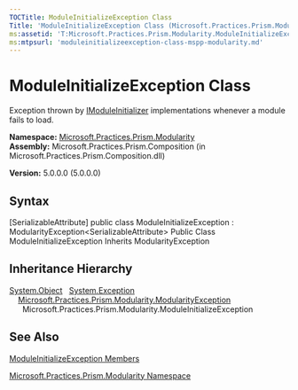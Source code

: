 ```yaml
---
TOCTitle: ModuleInitializeException Class
Title: 'ModuleInitializeException Class (Microsoft.Practices.Prism.Modularity)'
ms:assetid: 'T:Microsoft.Practices.Prism.Modularity.ModuleInitializeException'
ms:mtpsurl: 'moduleinitializeexception-class-mspp-modularity.md'
---
```


# ModuleInitializeException Class

Exception thrown by [IModuleInitializer](https://msdn.microsoft.com/library/microsoft.practices.prism.modularity.imoduleinitializer) implementations whenever a module fails to load.

**Namespace:** [Microsoft.Practices.Prism.Modularity](https://msdn.microsoft.com/library/microsoft.practices.prism.modularity)
**Assembly:** Microsoft.Practices.Prism.Composition (in Microsoft.Practices.Prism.Composition.dll)

**Version:** 5.0.0.0 (5.0.0.0)

## Syntax
[SerializableAttribute\] public class ModuleInitializeException : ModularityException&lt;SerializableAttribute&gt; Public Class ModuleInitializeException Inherits ModularityException

## Inheritance Hierarchy

[System.Object](http://msdn.microsoft.com/en-us/library/e5kfa45b)
  [System.Exception](http://msdn.microsoft.com/en-us/library/c18k6c59)
    [Microsoft.Practices.Prism.Modularity.ModularityException](https://msdn.microsoft.com/library/microsoft.practices.prism.modularity.modularityexception)
      Microsoft.Practices.Prism.Modularity.ModuleInitializeException

## See Also
[ModuleInitializeException Members](https://msdn.microsoft.com/allmembers.t:microsoft.practices.prism.modularity.moduleinitializeexception)

[Microsoft.Practices.Prism.Modularity Namespace](https://msdn.microsoft.com/library/microsoft.practices.prism.modularity)
